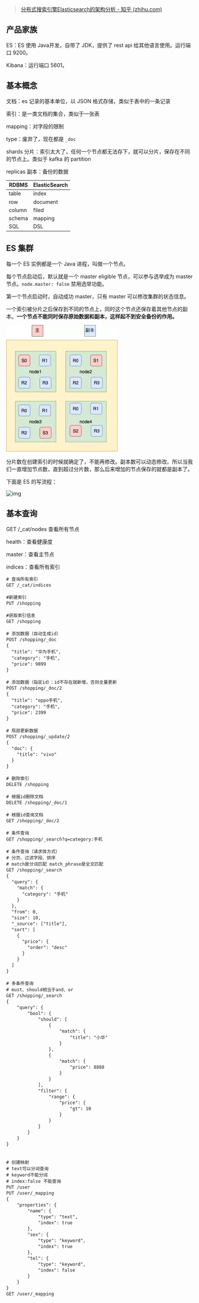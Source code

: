 > [分布式搜索引擎Elasticsearch的架构分析 - 知乎 (zhihu.com)](https://zhuanlan.zhihu.com/p/334348919)

## 产品家族

ES：ES 使用 Java开发，自带了 JDK，提供了 rest api 给其他语言使用。运行端口 9200。

Kibana：运行端口 5601。

## 基本概念

文档：es 记录的基本单位，以 JSON 格式存储，类似于表中的一条记录

索引：是一类文档的集合，类似于一张表

mapping：对字段的限制

type：废弃了，现在都是 `_doc`

shards 分片：索引太大了，任何一个节点都无法存下，就可以分片，保存在不同的节点上。类似于 kafka 的 partition

replicas 副本：备份的数据

| RDBMS  | ElasticSearch |
| ------ | ------------- |
| table  | index         |
| row    | document      |
| column | filed         |
| schema | mapping       |
| SQL    | DSL           |

## ES 集群

每一个 ES 实例都是一个 Java 进程，叫做一个节点。

每个节点启动后，默认就是一个 master eligible 节点，可以参与选举成为 master 节点。`node.master: false` 禁用选举功能。

第一个节点启动时，自动成功 master，只有 master 可以修改集群的状态信息。

一个索引被分片之后保存到不同的节点上，同时这个节点还保存着其他节点的副本。**一个节点不能同时保存原始数据和副本，这样起不到安全备份的作用。**

![](ElasticSearch.assets/v2-77b1b94a96ca267e7661539e39364f6b_720w.webp)

分片数在创建索引的时候就确定了，不能再修改。副本数可以动态修改。所以当我们一直增加节点数，直到超过分片数，那么后来增加的节点保存的就都是副本了。

下面是 ES 的写流程：

![img](https://pic3.zhimg.com/80/v2-54c3539428a013a99a661facdda3494a_720w.webp)

## 基本查询

GET /_cat/nodes 查看所有节点

health：查看健康度

master：查看主节点

indices：查看所有索引

```
# 查询所有索引
GET /_cat/indices

#新建索引
PUT /shopping

#获取索引信息
GET /shopping

# 添加数据（自动生成id）
POST /shopping/_doc
{
  "title": "华为手机",
  "category": "手机",
  "price": 9899
}

# 添加数据（指定id）：id不存在就新增，否则全量更新
POST /shopping/_doc/2
{
  "title": "oppo手机",
  "category": "手机",
  "price": 2399
}

# 局部更新数据
POST /shopping/_update/2
{
  "doc": {
    "title": "vivo"
  }
}

# 删除索引
DELETE /shopping

# 根据id删除文档
DELETE /shopping/_doc/1

# 根据id查询文档
GET /shopping/_doc/2

# 条件查询
GET /shopping/_search?q=category:手机

# 条件查询（请求体方式）
# 分页、过滤字段、排序
# match是分词匹配 match_phrase是全文匹配
GET /shopping/_search
{
  "query": {
    "match": {
      "category": "手机"
    }
  }, 
  "from": 0,
  "size": 10,
  "_source": ["title"],
  "sort": [
    {
      "price": {
        "order": "desc"
      }
    }
  ]
}

# 多条件查询
# must、should相当于and、or
GET /shopping/_search
{
    "query": {
        "bool": {
            "should": [
                {
                    "match": {
                        "title": "小华"
                    }
                },
                {
                    "match": {
                        "price": 8888
                    }
                }
            ],
            "filter": {
                "range": {
                    "price": {
                        "gt": 10
                    }
                }
            }
        }
    }
}


# 创建映射
# text可以分词查询
# keyword不能分词
# index:false 不能查询
PUT /user
PUT /user/_mapping
{
    "properties": {
        "name": {
            "type": "text",
            "index": true
        }, 
        "sex": {
            "type": "keyword",
            "index": true
        },
        "tel": {
            "type": "keyword",
            "index": false
        }
    }
}
GET /user/_mapping

```

